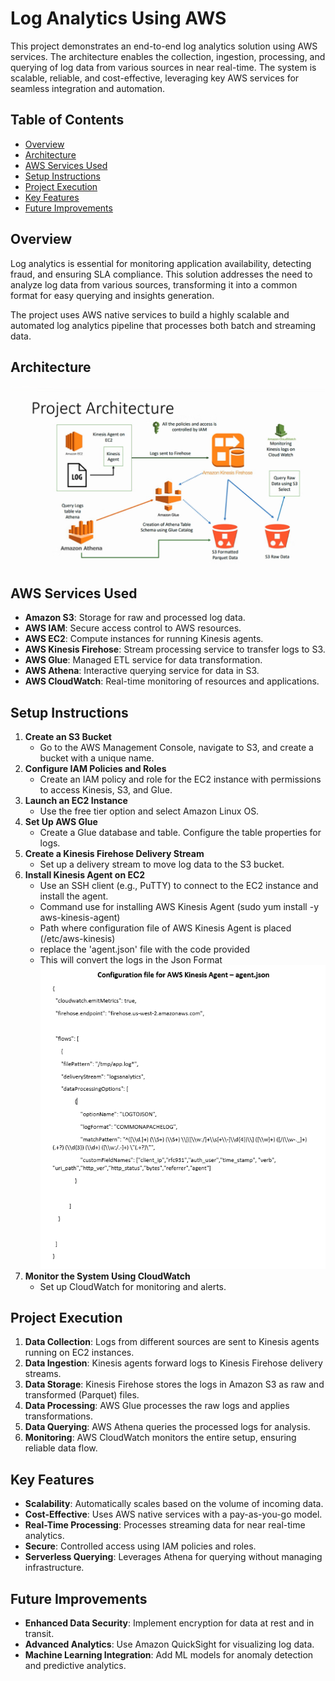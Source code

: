 # Log Analytics Using AWS

This project demonstrates an end-to-end log analytics solution using AWS services. The architecture enables the collection, ingestion, processing, and querying of log data from various sources in near real-time. The system is scalable, reliable, and cost-effective, leveraging key AWS services for seamless integration and automation.

## Table of Contents
- [Overview](#overview)
- [Architecture](#architecture)
- [AWS Services Used](#aws-services-used)
- [Setup Instructions](#setup-instructions)
- [Project Execution](#project-execution)
- [Key Features](#key-features)
- [Future Improvements](#future-improvements)

## Overview
Log analytics is essential for monitoring application availability, detecting fraud, and ensuring SLA compliance. This solution addresses the need to analyze log data from various sources, transforming it into a common format for easy querying and insights generation.

The project uses AWS native services to build a highly scalable and automated log analytics pipeline that processes both batch and streaming data.

## Architecture

![Architecture Diagram](./architecturediagram.png)

## AWS Services Used
- **Amazon S3**: Storage for raw and processed log data.
- **AWS IAM**: Secure access control to AWS resources.
- **AWS EC2**: Compute instances for running Kinesis agents.
- **AWS Kinesis Firehose**: Stream processing service to transfer logs to S3.
- **AWS Glue**: Managed ETL service for data transformation.
- **AWS Athena**: Interactive querying service for data in S3.
- **AWS CloudWatch**: Real-time monitoring of resources and applications.

## Setup Instructions
1. **Create an S3 Bucket**
   - Go to the AWS Management Console, navigate to S3, and create a bucket with a unique name.
2. **Configure IAM Policies and Roles**
   - Create an IAM policy and role for the EC2 instance with permissions to access Kinesis, S3, and Glue.
3. **Launch an EC2 Instance**
   - Use the free tier option and select Amazon Linux OS.
4. **Set Up AWS Glue**
   - Create a Glue database and table. Configure the table properties for logs.
5. **Create a Kinesis Firehose Delivery Stream**
   - Set up a delivery stream to move log data to the S3 bucket.
6. **Install Kinesis Agent on EC2**
   - Use an SSH client (e.g., PuTTY) to connect to the EC2 instance and install the agent.
   - Command use for installing AWS Kinesis Agent (sudo yum install -y aws-kinesis-agent)
   - Path where configuration file of AWS Kinesis Agent is placed (/etc/aws-kinesis)
   - replace the 'agent.json' file with the code provided
   - This will convert the logs in the Json Format
     ![agent.json file](./code.png)
7. **Monitor the System Using CloudWatch**
   - Set up CloudWatch for monitoring and alerts.

## Project Execution
1. **Data Collection**: Logs from different sources are sent to Kinesis agents running on EC2 instances.
2. **Data Ingestion**: Kinesis agents forward logs to Kinesis Firehose delivery streams.
3. **Data Storage**: Kinesis Firehose stores the logs in Amazon S3 as raw and transformed (Parquet) files.
4. **Data Processing**: AWS Glue processes the raw logs and applies transformations.
5. **Data Querying**: AWS Athena queries the processed logs for analysis.
6. **Monitoring**: AWS CloudWatch monitors the entire setup, ensuring reliable data flow.

## Key Features
- **Scalability**: Automatically scales based on the volume of incoming data.
- **Cost-Effective**: Uses AWS native services with a pay-as-you-go model.
- **Real-Time Processing**: Processes streaming data for near real-time analytics.
- **Secure**: Controlled access using IAM policies and roles.
- **Serverless Querying**: Leverages Athena for querying without managing infrastructure.

## Future Improvements
- **Enhanced Data Security**: Implement encryption for data at rest and in transit.
- **Advanced Analytics**: Use Amazon QuickSight for visualizing log data.
- **Machine Learning Integration**: Add ML models for anomaly detection and predictive analytics.


